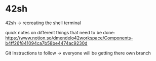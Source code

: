 # 42sh
42sh -> recreating the shell terminal

quick notes on different things that need to be done:
https://www.notion.so/dmendelo42workspace/Components-b4ff26f841094ca7b58be4474ac9230d

Git Instructions to follow -> everyone will be getting there own branch
